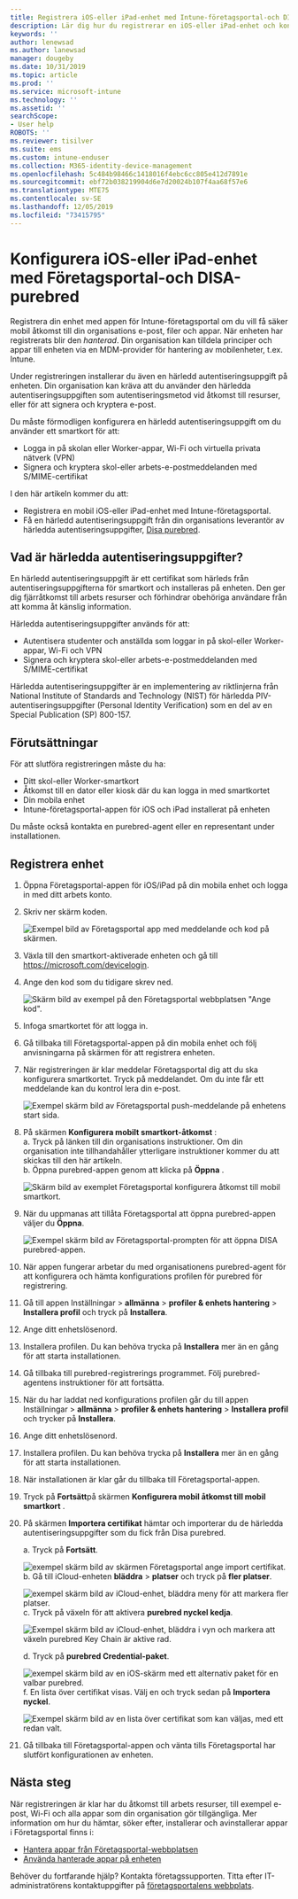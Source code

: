 ```yaml
---
title: Registrera iOS-eller iPad-enhet med Intune-företagsportal-och DISA-purebred
description: Lär dig hur du registrerar en iOS-eller iPad-enhet och konfigurerar autentisering med härledd autentisering med DISA purebred.
keywords: ''
author: lenewsad
ms.author: lanewsad
manager: dougeby
ms.date: 10/31/2019
ms.topic: article
ms.prod: ''
ms.service: microsoft-intune
ms.technology: ''
ms.assetid: ''
searchScope:
- User help
ROBOTS: ''
ms.reviewer: tisilver
ms.suite: ems
ms.custom: intune-enduser
ms.collection: M365-identity-device-management
ms.openlocfilehash: 5c484b98466c1418016f4ebc6cc805e412d7891e
ms.sourcegitcommit: ebf72b038219904d6e7d20024b107f4aa68f57e6
ms.translationtype: MTE75
ms.contentlocale: sv-SE
ms.lasthandoff: 12/05/2019
ms.locfileid: "73415795"
---
```

# <a name="set-up-ios-or-ipados-device-with-company-portal-and-disa-purebred"></a>Konfigurera iOS-eller iPad-enhet med Företagsportal-och DISA-purebred  

Registrera din enhet med appen för Intune-företagsportal om du vill få säker mobil åtkomst till din organisations e-post, filer och appar. När enheten har registrerats blir den *hanterad*. Din organisation kan tilldela principer och appar till enheten via en MDM-provider för hantering av mobilenheter, t.ex. Intune.  

Under registreringen installerar du även en härledd autentiseringsuppgift på enheten. Din organisation kan kräva att du använder den härledda autentiseringsuppgiften som autentiseringsmetod vid åtkomst till resurser, eller för att signera och kryptera e-post. 

Du måste förmodligen konfigurera en härledd autentiseringsuppgift om du använder ett smartkort för att:

* Logga in på skolan eller Worker-appar, Wi-Fi och virtuella privata nätverk (VPN)
* Signera och kryptera skol-eller arbets-e-postmeddelanden med S/MIME-certifikat  

I den här artikeln kommer du att:  

   * Registrera en mobil iOS-eller iPad-enhet med Intune-företagsportal.  
   * Få en härledd autentiseringsuppgift från din organisations leverantör av härledda autentiseringsuppgifter, [Disa purebred](https://cyber.mil/pki-pke/purebred/).  

## <a name="what-are-derived-credentials"></a>Vad är härledda autentiseringsuppgifter?  
En härledd autentiseringsuppgift är ett certifikat som härleds från autentiseringsuppgifterna för smartkort och installeras på enheten. Den ger dig fjärråtkomst till arbets resurser och förhindrar obehöriga användare från att komma åt känslig information.  

Härledda autentiseringsuppgifter används för att: 
* Autentisera studenter och anställda som loggar in på skol-eller Worker-appar, Wi-Fi och VPN
* Signera och kryptera skol-eller arbets-e-postmeddelanden med S/MIME-certifikat

Härledda autentiseringsuppgifter är en implementering av riktlinjerna från National Institute of Standards and Technology (NIST) för härledda PIV-autentiseringsuppgifter (Personal Identity Verification) som en del av en Special Publication (SP) 800-157.  

## <a name="prerequisites"></a>Förutsättningar

 För att slutföra registreringen måste du ha:

* Ditt skol-eller Worker-smartkort
* Åtkomst till en dator eller kiosk där du kan logga in med smartkortet
* Din mobila enhet
* Intune-företagsportal-appen för iOS och iPad installerat på enheten   

Du måste också kontakta en purebred-agent eller en representant under installationen.      

## <a name="enroll-device"></a>Registrera enhet  
1. Öppna Företagsportal-appen för iOS/iPad på din mobila enhet och logga in med ditt arbets konto.  

2. Skriv ner skärm koden.  

    ![Exempel bild av Företagsportal app med meddelande och kod på skärmen.](./media/copy-code-intercede.png)  
3. Växla till den smartkort-aktiverade enheten och gå till https://microsoft.com/devicelogin. 
4. Ange den kod som du tidigare skrev ned.  

    ![Skärm bild av exempel på den Företagsportal webbplatsen "Ange kod".](./media/enter-code-intercede.png)   

5. Infoga smartkortet för att logga in.  
6. Gå tillbaka till Företagsportal-appen på din mobila enhet och följ anvisningarna på skärmen för att registrera enheten.  
7. När registreringen är klar meddelar Företagsportal dig att du ska konfigurera smartkortet. Tryck på meddelandet. Om du inte får ett meddelande kan du kontrol lera din e-post.   

    ![Exempel skärm bild av Företagsportal push-meddelande på enhetens start sida.](./media/action-required-in-app-intercede.png)  
8. På skärmen **Konfigurera mobilt smartkort-åtkomst** :  
    a. Tryck på länken till din organisations instruktioner. Om din organisation inte tillhandahåller ytterligare instruktioner kommer du att skickas till den här artikeln.  
    b. Öppna purebred-appen genom att klicka på **Öppna** .  

    ![Skärm bild av exemplet Företagsportal konfigurera åtkomst till mobil smartkort.](./media/smart-card-open-disa-purebred.png)  
9. När du uppmanas att tillåta Företagsportal att öppna purebred-appen väljer du **Öppna**.   

    ![Exempel skärm bild av Företagsportal-prompten för att öppna DISA purebred-appen.](./media/open-app-prompt-disa-purbred.png)  
10. När appen fungerar arbetar du med organisationens purebred-agent för att konfigurera och hämta konfigurations profilen för purebred för registrering.   
11. Gå till appen Inställningar > **allmänna** > **profiler & enhets hantering** > **Installera profil** och tryck på **Installera**.  
12. Ange ditt enhetslösenord.  
13. Installera profilen. Du kan behöva trycka på **Installera** mer än en gång för att starta installationen. 
14. Gå tillbaka till purebred-registrerings programmet. Följ purebred-agentens instruktioner för att fortsätta.  
 
15. När du har laddat ned konfigurations profilen går du till appen Inställningar > **allmänna** > **profiler & enhets hantering** > **Installera profil** och trycker på **Installera**.   
16.  Ange ditt enhetslösenord.
17. Installera profilen. Du kan behöva trycka på **Installera** mer än en gång för att starta installationen. 
18. När installationen är klar går du tillbaka till Företagsportal-appen.  
19.  Tryck på **Fortsätt**på skärmen **Konfigurera mobil åtkomst till mobil smartkort** .  

20. På skärmen **Importera certifikat** hämtar och importerar du de härledda autentiseringsuppgifter som du fick från Disa purebred.  

    a. Tryck på **Fortsätt**.   

    ![exempel skärm bild av skärmen Företagsportal ange import certifikat.](./media/import-certificate-disa-purebred.png)  
    b. Gå till iCloud-enheten **bläddra** > **platser** och tryck på **fler platser**.  

    ![exempel skärm bild av iCloud-enhet, bläddra meny för att markera fler platser.](./media/icloud-drive-more-locations.png)  
    c. Tryck på växeln för att aktivera **purebred nyckel kedja**.  

    ![Exempel skärm bild av iCloud-enhet, bläddra i vyn och markera att växeln purebred Key Chain är aktive rad.](./media/icloud-drive-enable-purebred-keychain.png)   

    d. Tryck på **purebred Credential-paket**.  

    ![exempel skärm bild av en iOS-skärm med ett alternativ paket för en valbar purebred.](./media/purebred-credential-package.png)  
    f. En lista över certifikat visas. Välj en och tryck sedan på **Importera nyckel**.  

    ![Exempel skärm bild av en lista över certifikat som kan väljas, med ett redan valt.](./media/import-purebred-keychain.png) 
21. Gå tillbaka till Företagsportal-appen och vänta tills Företagsportal har slutfört konfigurationen av enheten.   

## <a name="next-steps"></a>Nästa steg  
När registreringen är klar har du åtkomst till arbets resurser, till exempel e-post, Wi-Fi och alla appar som din organisation gör tillgängliga. Mer information om hur du hämtar, söker efter, installerar och avinstallerar appar i Företagsportal finns i:

* [Hantera appar från Företagsportal-webbplatsen](manage-apps-cpweb.md)  
* [Använda hanterade appar på enheten](use-managed-apps-on-your-device-ios.md)  

Behöver du fortfarande hjälp? Kontakta företagssupporten. Titta efter IT-administratörens kontaktuppgifter på [företagsportalens webbplats](https://go.microsoft.com/fwlink/?linkid=2010980).
